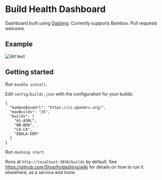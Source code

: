 # Build Health Dashboard

Dashboard built using [Dashing](http://shopify.github.com/dashing). Currently supports Bamboo. Pull requests welcome.

## Example

![Alt text](http://rouanw.github.io/images/build_health_screenshot.png "Example build dashboard")

## Getting started

Run `bundle install`.

Edit `config/builds.json` with the configuration for your builds:

```
{
  "bambooBaseUrl": "https://ci.openmrs.org/",
  "maxBuilds": "25",
  "builds": [
    "AS-ASML",
    "BB-BDB",
    "CA-CA",
    "EBOLA-EEM"
  ]
}
```

Run `dashing start`.

Runs at `http://localhost:3030/builds` by default. See https://github.com/Shopify/dashing/wiki for details on how to run it elsewhere, as a service and more.
